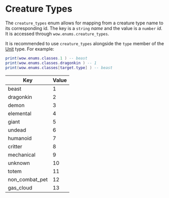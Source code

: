 # Creature Types

The `creature_types` enum allows for mapping from a creature type name to its corresponding id. The key is a `string` _name_ and the value is a `number` _id_. It is accessed through `wow.enums.creature_types`.

It is recommended to use `creature_types` alongside the `type` member of the [Unit](api/types/unit.md) type. For example:

```lua
print(wow.enums.classes.1 ) -- beast
print(wow.enums.classes.dragonkin ) -- 1
print(wow.enums.classes[target.type] ) -- beast
```

| Key            | Value |
| -------------- | ----- |
| beast          | 1     |
| dragonkin      | 2     |
| demon          | 3     |
| elemental      | 4     |
| giant          | 5     |
| undead         | 6     |
| humanoid       | 7     |
| critter        | 8     |
| mechanical     | 9     |
| unknown        | 10    |
| totem          | 11    |
| non_combat_pet | 12    |
| gas_cloud      | 13    |

